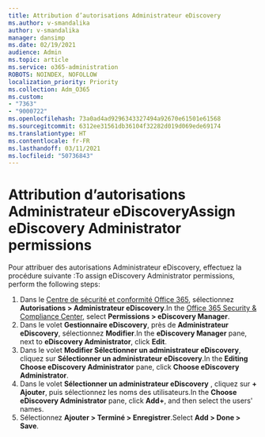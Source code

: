 ```yaml
---
title: Attribution d’autorisations Administrateur eDiscovery
ms.author: v-smandalika
author: v-smandalika
manager: dansimp
ms.date: 02/19/2021
audience: Admin
ms.topic: article
ms.service: o365-administration
ROBOTS: NOINDEX, NOFOLLOW
localization_priority: Priority
ms.collection: Adm_O365
ms.custom:
- "7363"
- "9000722"
ms.openlocfilehash: 73a0ad4ad9296343327494a92670e61501e61568
ms.sourcegitcommit: 6312ee31561db36104f32282d019d069ede69174
ms.translationtype: HT
ms.contentlocale: fr-FR
ms.lasthandoff: 03/11/2021
ms.locfileid: "50736843"
---
```

# <a name="assign-ediscovery-administrator-permissions"></a><span data-ttu-id="9a13d-102">Attribution d’autorisations Administrateur eDiscovery</span><span class="sxs-lookup"><span data-stu-id="9a13d-102">Assign eDiscovery Administrator permissions</span></span>

<span data-ttu-id="9a13d-103">Pour attribuer des autorisations Administrateur eDiscovery, effectuez la procédure suivante :</span><span class="sxs-lookup"><span data-stu-id="9a13d-103">To assign eDiscovery Administrator permissions, perform the following steps:</span></span>

1. <span data-ttu-id="9a13d-104">Dans le [Centre de sécurité et conformité Office 365](https://sip.protection.office.com/), sélectionnez **Autorisations > Administrateur eDiscovery**.</span><span class="sxs-lookup"><span data-stu-id="9a13d-104">In the [Office 365 Security & Compliance Center](https://sip.protection.office.com/), select **Permissions > eDiscovery Manager**.</span></span>
2. <span data-ttu-id="9a13d-105">Dans le volet **Gestionnaire eDiscovery**, près de **Administrateur eDiscovery**, sélectionnez **Modifier**.</span><span class="sxs-lookup"><span data-stu-id="9a13d-105">In the **eDiscovery Manager** pane, next to **eDiscovery Administrator**, click **Edit**.</span></span>
3. <span data-ttu-id="9a13d-106">Dans le volet **Modifier Sélectionner un administrateur eDiscovery**, cliquez sur **Sélectionner un administrateur eDiscovery**.</span><span class="sxs-lookup"><span data-stu-id="9a13d-106">In the **Editing Choose eDiscovery Administrator** pane, click **Choose eDiscovery Administrator**.</span></span>
4. <span data-ttu-id="9a13d-107">Dans le volet **Sélectionner un administrateur eDiscovery** , cliquez sur **+ Ajouter**, puis sélectionnez les noms des utilisateurs.</span><span class="sxs-lookup"><span data-stu-id="9a13d-107">In the **Choose eDiscovery Administrator** pane, click **Add+**, and then select the users' names.</span></span>
5. <span data-ttu-id="9a13d-108">Sélectionnez **Ajouter > Terminé > Enregistrer**.</span><span class="sxs-lookup"><span data-stu-id="9a13d-108">Select **Add > Done > Save**.</span></span>